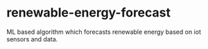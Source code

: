 # renewable-energy-forecast
ML based algorithm which forecasts renewable energy based on iot sensors and data.
